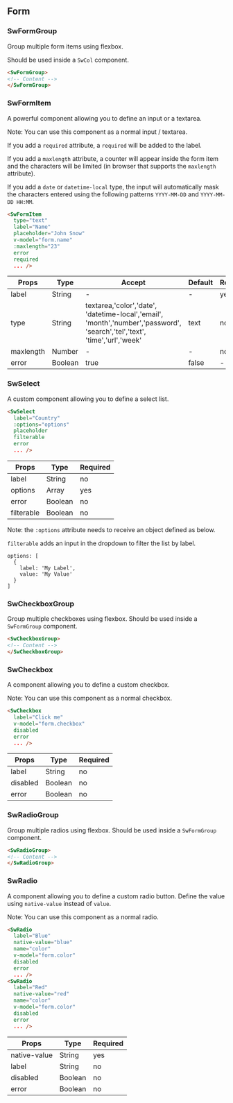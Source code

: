 ## Form

### SwFormGroup

Group multiple form items using flexbox.

Should be used inside a `SwCol` component.

```HTML
<SwFormGroup>
<!-- Content -->
</SwFormGroup>
```

### SwFormItem

A powerful component allowing you to define an input or a textarea.

Note: You can use this component as a normal input / textarea. 

If you add a `required` attribute, a `required` will be added to the label.

If you add a `maxlength` attribute, a counter will appear inside the form item and the characters will be limited (in browser that supports the `maxlength` attribute).

If you add a `date` or `datetime-local` type, the input will automatically mask the characters entered using the following patterns `YYYY-MM-DD` and `YYYY-MM-DD HH:MM`.

```HTML
<SwFormItem
  type="text"
  label="Name"
  placeholder="John Snow"
  v-model="form.name"
  :maxlength="23"
  error
  required
  ... />
```

| Props     | Type    | Accept                                                                                                                     | Default | Required |
|-----------|---------|----------------------------------------------------------------------------------------------------------------------------|---------|----------|
| label     | String  | -                                                                                                                          | -       | yes      |
| type      | String  | textarea,'color','date', 'datetime-local','email', 'month','number','password', 'search','tel','text', 'time','url','week' | text    | no       |
| maxlength | Number  | -                                                                                                                          | -       | no       |
| error     | Boolean | true|false                                                                                                                 | -       | no       |

### SwSelect

A custom component allowing you to define a select list.


```HTML
<SwSelect
  label="Country"
  :options="options"
  placeholder
  filterable
  error 
  ... />
```

| Props   | Type    | Required |
|---------|---------|----------|
| label   | String  | no       |
| options | Array   | yes      |
| error   | Boolean | no       |
| filterable  | Boolean | no       |

Note: the `:options` attribute needs to receive an object defined as below.

`filterable` adds an input in the dropdown to filter the list by label.

```JS
options: [
  {
    label: 'My Label',
    value: 'My Value'
  }
]
```


### SwCheckboxGroup

Group multiple checkboxes using flexbox.
Should be used inside a `SwFormGroup` component.

```HTML
<SwCheckboxGroup>
<!-- Content -->
</SwCheckboxGroup>
```

### SwCheckbox

A component allowing you to define a custom checkbox.

Note: You can use this component as a normal checkbox.

```HTML
<SwCheckbox
  label="Click me"
  v-model="form.checkbox"
  disabled
  error
  ... />
```

| Props    | Type    | Required |
|----------|---------|----------|
| label    | String  | no       |
| disabled | Boolean | no       |
| error    | Boolean | no       |

### SwRadioGroup

Group multiple radios using flexbox.
Should be used inside a `SwFormGroup` component.


```HTML
<SwRadioGroup>
<!-- Content -->
</SwRadioGroup>
```

### SwRadio

A component allowing you to define a custom radio button.
Define the value using `native-value` instead of `value`.

Note: You can use this component as a normal radio.

```HTML
<SwRadio
  label="Blue"
  native-value="blue"
  name="color"
  v-model="form.color"
  disabled
  error
  ... />
<SwRadio
  label="Red"
  native-value="red"
  name="color"
  v-model="form.color"
  disabled
  error
  ... />
```

| Props        | Type    | Required |
|--------------|---------|----------|
| native-value | String  | yes      |
| label        | String  | no       |
| disabled     | Boolean | no       |
| error        | Boolean | no       |
